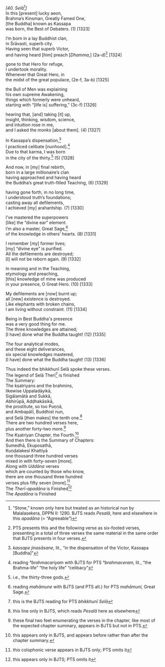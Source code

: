 *\[40. Selā*[^1]*\]*  
In this \[present\] lucky aeon,  
Brahma’s Kinsman, Greatly Famed One,  
\[the Buddha\] known as Kassapa  
was born, the Best of Debaters. (1) \[1323\]

I’m born in a lay Buddhist clan,  
in Śrāvasti, superb city.  
Having seen that superb Victor,  
and having heard \[him\] preach \[*Dhamma,*\] (2a-d)[^2] \[1324\]

gone to that Hero for refuge,  
I undertook morality.  
Whenever that Great Hero, in  
the midst of the great populace, (2e-f, 3a-b) \[1325\]

the Bull of Men was explaining  
his own supreme Awakening,  
things which formerly were unheard,  
starting with “\[life is\] suffering,” (3c-f) \[1326\]

hearing that, \[and\] taking \[it\] up,  
insight, thinking, wisdom, science,  
and intuition rose in me,  
and I asked the monks \[about them\]. (4) \[1327\]

In Kassapa’s dispensation,[^3]  
I practiced celibate \[nunhood\].[^4]  
Due to that karma, I was born  
in the city of the thirty.[^5] (5) \[1328\]

And now, in \[my\] final rebirth,  
born in a large millionaire’s clan  
having approached and having heard  
the Buddha’s great truth-filled Teaching, (6) \[1329\]

having gone forth, in no long time,  
I understood truth’s foundations;  
casting away all defilements,  
I achieved \[my\] arahantship. (7) \[1330\]

I’ve mastered the superpowers  
\[like\] the “divine ear” element.  
I’m also a master, Great Sage,[^6]  
of the knowledge in others’ hearts. (8) \[1331\]

I remember \[my\] former lives;  
\[my\] “divine eye” is purified.  
All the defilements are destroyed;  
\[I\] will not be reborn again. (9) \[1332\]

In meaning and in the Teaching,  
etymology and preaching,  
\[this\] knowledge of mine was produced  
in your presence, O Great Hero. (10) \[1333\]

My defilements are \[now\] burnt up;  
all \[new\] existence is destroyed.  
Like elephants with broken chains,  
I am living without constraint. (11) \[1334\]

Being in Best Buddha's presence  
was a very good thing for me.  
The three knowledges are attained;  
\[I have\] done what the Buddha taught! (12) \[1335\]

The four analytical modes,  
and these eight deliverances,  
six special knowledges mastered,  
\[I have\] done what the Buddha taught! (13) \[1336\]

Thus indeed the bhikkhunī Selā spoke these verses.  
The legend of Selā Therī[^7] is finished  
The Summary:  
The kṣatriyans and the brahmins,  
likewise Uppaladāyikā,  
Sigālamātā and Sukkā,  
Abhirūpā, Aḍḍhakāsikā,  
the prostitute, so too Puṇṇā,  
and Ambapālī, Buddhist nun,  
and Selā \[then makes\] the tenth one.[^8]  
There are two hundred verses here,  
plus another forty-two more.[^9]  
The Kṣatriyan Chapter, the Fourth.[^10]  
And then there is the Summary of Chapters:  
Sumedhā, Ekuposathā,  
Kuṇḍalakesī Khattiyā  
one thousand three hundred verses  
mixed in with forty-seven \[more\].  
Along with *Uddāna* verses  
which are counted by those who know,  
there are one thousand three hundred  
verses plus fifty seven \[more\].[^11]  
The *Therī-apadāna* is Finished[^12]  
The *Apadāna* is Finished

[^1]: “Stone,” known only here but treated as an historical nun by Malalasekera, DPPN II: 1290. BJTS reads *Pesalā*, here and elsewhere in this *apadāna* (= “Agreeable”)

[^2]: PTS presents this and the following verse as six-footed verses, presenting in a total of three verses the same material in the same order that BJTS presents in four verses.

[^3]: *kassape jinasāsane,* lit., “in the dispensation of the Victor, Kassapa \[Buddha\]”

[^4]: reading *°brahmacariyam* with BJTS for PTS *°brahmaceram,* lit., “the Brahma-life” “the holy life” “celibacy”

[^5]: i.e., the thirty-three gods.

[^6]: reading *mahāmune* with BJTS (and PTS alt.) for PTS *mahāmuni,* Great Sage.

[^7]: this is the BJTS reading for PTS *bhikkhunī Selā*

[^8]: this line only in BJTS, which reads *Pesalā* here as elsewhere

[^9]: these final two feet enumerating the verses in the chapter, like most of the expected chapter summary, appears in BJTS but not in PTS.

[^10]: this appears only in BJTS, and appears before rather than after the chapter summary.

[^11]: this colophonic verse appears in BJTS only; PTS omits it

[^12]: this appears only in BJTS; PTS omits it
